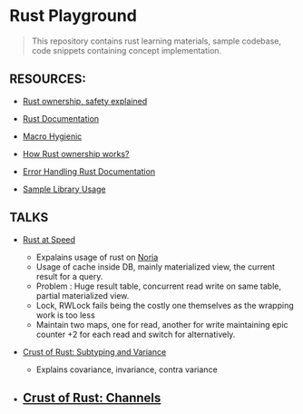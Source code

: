 # Rust Playground

> This repository contains rust learning materials, sample codebase, code snippets containing concept implementation.


## RESOURCES:

- [Rust ownership, safety explained](https://words.steveklabnik.com/a-30-minute-introduction-to-rust)

- [Rust Documentation](https://static.rust-lang.org/doc/master/book/getting-started.html)

- [Macro Hygienic](https://en.wikipedia.org/wiki/Hygienic_macro)

- [How Rust ownership works?](https://static.rust-lang.org/doc/master/book/ownership.html)

- [Error Handling Rust Documentation](https://static.rust-lang.org/doc/master/book/error-handling.html)

- [Sample Library Usage](https://github.com/brson/stdx/blob/master/README.md)

## TALKS

- [Rust at Speed](https://www.youtube.com/watch?v=s19G6n0UjsM&t=3s) 
    - Expalains usage of rust on [Noria](https://github.com/mit-pdos/noria)
    - Usage of cache inside DB, mainly materialized view, the current result for a query.
    - Problem : Huge result table, concurrent read write on same table, partial materialized view.
    - Lock, RWLock fails being the costly one themselves as the wrapping work is too less
    - Maintain two maps, one for read, another for write maintaining epic counter +2 for each read and  switch for alternatively.

- [Crust of Rust: Subtyping and Variance](https://www.youtube.com/watch?v=iVYWDIW71jk)
    - Explains covariance, invariance, contra variance

- [Crust of Rust: Channels](https://www.youtube.com/watch?v=b4mS5UPHh20)
    -